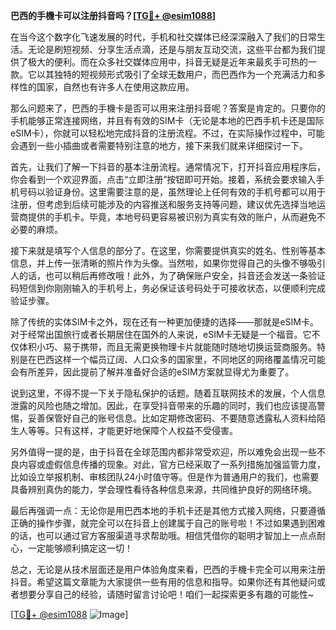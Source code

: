 **巴西的手機卡可以注册抖音吗？[[TG💪+ @esim1088](https://t.me/s/esim1088)]**

在当今这个数字化飞速发展的时代，手机和社交媒体已经深深融入了我们的日常生活。无论是刷短视频、分享生活点滴，还是与朋友互动交流，这些平台都为我们提供了极大的便利。而在众多社交媒体应用中，抖音无疑是近年来最炙手可热的一款。它以其独特的短视频形式吸引了全球无数用户，而巴西作为一个充满活力和多样性的国家，自然也有许多人在使用这款应用。

那么问题来了，巴西的手機卡是否可以用来注册抖音呢？答案是肯定的。只要你的手机能够正常连接网络，并且有有效的SIM卡（无论是本地的巴西手机卡还是国际eSIM卡），你就可以轻松地完成抖音的注册流程。不过，在实际操作过程中，可能会遇到一些小插曲或者需要特别注意的地方，接下来我们就来详细探讨一下。

首先，让我们了解一下抖音的基本注册流程。通常情况下，打开抖音应用程序后，你会看到一个欢迎界面，点击“立即注册”按钮即可开始。接着，系统会要求输入手机号码以验证身份。这里需要注意的是，虽然理论上任何有效的手机号都可以用于注册，但考虑到后续可能涉及的内容推送和服务支持等问题，建议优先选择当地运营商提供的手机卡。毕竟，本地号码更容易被识别为真实有效的账户，从而避免不必要的麻烦。

接下来就是填写个人信息的部分了。在这里，你需要提供真实的姓名、性别等基本信息，并上传一张清晰的照片作为头像。当然啦，如果你觉得自己的头像不够吸引人的话，也可以稍后再修改哦！此外，为了确保账户安全，抖音还会发送一条验证码短信到你刚刚输入的手机号上，务必保证该号码处于可接收状态，以便顺利完成验证步骤。

除了传统的实体SIM卡之外，现在还有一种更加便捷的选择——那就是eSIM卡。对于经常出国旅行或者长期居住在国外的人来说，eSIM卡无疑是一个福音。它不仅体积小巧、易于携带，而且无需更换物理卡片就能随时随地切换运营商服务。特别是在巴西这样一个幅员辽阔、人口众多的国家里，不同地区的网络覆盖情况可能会有所差异，因此提前了解并准备好合适的eSIM方案就显得尤为重要了。

说到这里，不得不提一下关于隐私保护的话题。随着互联网技术的发展，个人信息泄露的风险也随之增加。因此，在享受抖音带来的乐趣的同时，我们也应该提高警惕，妥善保管好自己的账号信息。比如定期修改密码、不要随意透露私人资料给陌生人等等。只有这样，才能更好地保障个人权益不受侵害。

另外值得一提的是，由于抖音在全球范围内都非常受欢迎，所以难免会出现一些不良内容或虚假信息传播的现象。对此，官方已经采取了一系列措施加强监管力度，比如设立举报机制、审核团队24小时值守等。但是作为普通用户的我们，也需要具备辨别真伪的能力，学会理性看待各种信息来源，共同维护良好的网络环境。

最后再强调一点：无论你是用巴西本地的手机卡还是其他方式接入网络，只要遵循正确的操作步骤，就完全可以在抖音上创建属于自己的账号啦！不过如果遇到困难的话，也可以通过官方客服渠道寻求帮助哦。相信凭借你的聪明才智加上一点点耐心，一定能够顺利搞定这一切！

总之，无论是从技术层面还是用户体验角度来看，巴西的手機卡完全可以用来注册抖音。希望这篇文章能为大家提供一些有用的信息和指导。如果你还有其他疑问或者想要分享自己的经验，请随时留言讨论吧！咱们一起探索更多有趣的可能性~

[[TG💪+ @esim1088](https://t.me/s/esim1088) ![Image](https://i.postimg.cc/4NQfJmqS/Snipaste-2025-05-13-00-14-12.png)]